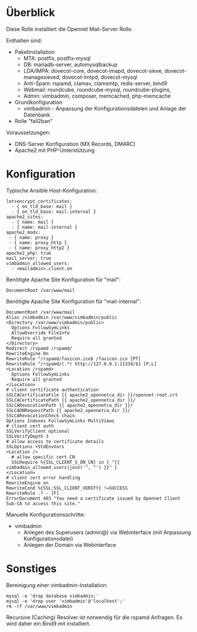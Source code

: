 # Überblick
Diese Rolle installiert die Opennet Mail-Server Rolle.

Enthalten sind:
* Paketinstallation
  * MTA: postfix, postfix-mysql
  * DB: mariadb-server, automysqlbackup
  * LDA/IMPA: dovecot-core, dovecot-imapd, dovecot-sieve, dovecot-managesieved, dovecot-lmtpd, dovecot-mysql
  * Anti-Spam: rspamd, clamav, clamsmtp, redis-server, bind9
  * Webmail: roundcube, roundcube-mysql, roundcube-plugins,
  * Admin: vimbadmin, composer, memcached, php-memcache
* Grundkonfiguration
  * vimbadmin - Anpassung der Konfigurationsdateien und Anlage der Datenbank
* Rolle "fail2ban"

Voraussetzungen:
* DNS-Server Konfiguration (MX Records, DMARC)
* Apache2 mit PHP-Unterstützung

# Konfiguration 

Typische Ansible Host-Konfiguration:
```
letsencrypt_certificates:
  - { on_tld_base: mail }
  - { on_tld_base: mail-internal }
apache2_sites:
  - { name: mail }
  - { name: mail-internal }
apache2_mods:
 - { name: proxy }
 - { name: proxy_http }
 - { name: proxy_http2 }
apache2_php: true
mail_server: true
vimbadmin_allowed_users:
  - <mailadmin>.client.on
```

Benötigte Apache Site Konfiguration für "mail":
```
DocumentRoot /var/www/mail
```

Benötigte Apache Site Konfiguration für "mail-internal":
```
DocumentRoot /var/www/mail
Alias /vimbadmin /var/www/vimbadmin/public
<Directory /var/www/vimbadmin/public>
  Options FollowSymLinks
  AllowOverride FileInfo
  Require all granted    
</Directory>
Redirect /rspamd /rspamd/
RewriteEngine On
RewriteRule ^/rspamd/favicon.ico$ /favicon.ico [PT]
RewriteRule ^/rspamd/(.*) http://127.0.0.1:11334/$1 [P,L]
<Location /rspamd>
  Options FollowSymLinks
  Require all granted
</Location>
# client certificate authentication
SSLCACertificateFile {{ apache2_opennetca_dir }}/opennet-root.crt
SSLCACertificatePath {{ apache2_opennetca_dir }}/
SSLCARevocationPath {{ apache2_opennetca_dir }}/
SSLCADNRequestPath {{ apache2_opennetca_dir }}/
SSLCARevocationCheck chain
Options Indexes FollowSymLinks MultiViews
# client cert auth
SSLVerifyClient optional
SSLVerifyDepth 3
# allow access to certificate details
SSLOptions +StdEnvVars
<Location />
  # allow specific cert CN
  SSLRequire %{SSL_CLIENT_S_DN_CN} in { "{{ vimbadmin_allowed_users|join('", "') }}" }
</Location>
# client cert error handling
RewriteEngine on
RewriteCond %{SSL:SSL_CLIENT_VERIFY} !=SUCCESS
RewriteRule .? - [F]
ErrorDocument 403 "You need a certificate issued by Opennet Client Sub-CA to access this site."
```

Manuelle Konfigurationsschritte:
* vimbadmin
  * Anlegen des Superusers (admin@) via Webinterface (mit Anpassung Konfigurationsdatei)
  * Anlegen der Domain via Webinterface

# Sonstiges

Bereinigung einer vimbadmin-Installation:
```
mysql -e 'drop database vimbadmin;'
mysql -e 'drop user 'vimbadmin'@'localhost';'
rm -rf /var/www/vimbadmin
```

Recursive (Caching) Resolver ist notwendig für die rspamd Anfragen. Es wird daher ein Bind9 mit installiert.
